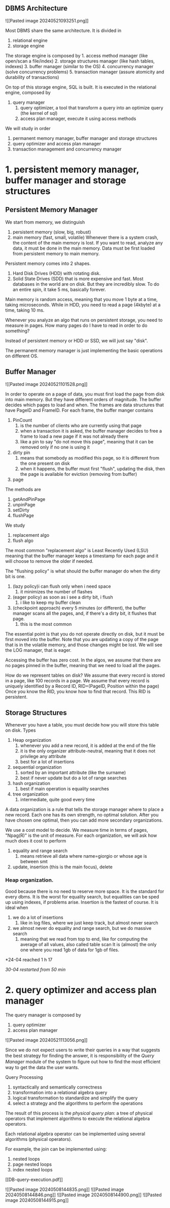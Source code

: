 ## DBMS Architecture

![[Pasted image 20240521093251.png]]

Most DBMS share the same architecture.
It is divided in
1. relational engine
2. storage engine

The storage engine is composed by
	1. access method manager (like open/scan a file/index)
	2. storage structures manager (like hash tables, indexes)
	3. buffer manager (similar to the OS)
	4. concurrency manager (solve concurrency problems)
	5. transaction manager (assure atomicity and durability of transactions)

On top of this storage engine, SQL is built.
It is executed in the relational engine, composed by
1. query manager
	1. query optimizer, a tool that transform a query into an optimize query (the kernel of sql)
	2. access plan manager, execute it using access methods

We will study in order
1. permanent memory manager, buffer manager and storage structures
2. query optimizer and access plan manager
3. transaction management and concurrency manager

# 1. persistent memory manager, buffer manager and storage structures
## Persistent Memory Manager

We start from memory, we distinguish
1. persistent memory (slow, big, robust)
2. main memory (fast, small, volatile)
Whenever there is a system crash, the content of the main memory is lost.
If you want to read, analyze any data, it must be done in the main memory.
Data must be first loaded from persistent memory to main memory.

Persistent memory comes into 2 shapes.
1. Hard Disk Drives (HDD) with rotating disk.
2. Solid State Drives (SDD) that is more expensive and fast.
Most databases in the world are on disk. But they are incredibly slow.
To do an entire spin, it take 5 ms, basically forever.

Main memory is random access, meaning that you move 1 byte at a time, taking microseconds.
While in HDD, you need to read a page (4kbyte) at a time, taking 10 ms.

Whenever you analyze an algo that runs on persistent storage, you need to measure in pages. How many pages do I have to read in order to do something?

Instead of persistent memory or HDD or SSD, we will just say "disk".

The permanent memory manager is just implementing the basic operations on different OS.

## Buffer Manager

![[Pasted image 20240521101528.png]]

In order to operate on a page of data, you must first load the page from disk into main memory. But they have different orders of magnitude.
The buffer decides which pages to load and when.
The frames are data structures that have PageID and FrameID.
For each frame, the buffer manger contains
1. PinCount
	1. is the number of clients who are currently using that page
	2. when a transaction it is asked, the buffer manager decides to free a frame to load a new page if it was not already there
	3. like a pin to say "do not move this page", meaning that it can be removed only if no one is using it
2. dirty pin
	1. means that somebody as modified this page, so it is different from the one present on disk
	2. when it happens, the buffer must first "flush", updating the disk, then the page is available for eviction (removing from buffer)
3. page

The methods are
1. getAndPinPage
2. unpinPage
3. setDirty
4. flushPage

We study
1. replacement algo
2. flush algo

The most common "replacement algo" is Least Recently Used (LSU) meaning that the buffer manager keeps a timestamp for each page and it will choose to remove the older if needed.

The "flushing policy" is what should the buffer manager do when the dirty bit is one.
1. (lazy policy)i can flush only when i need space 
	1. it minimizes the number of flashes
2. (eager policy) as soon as i see a dirty bit, i flush
	1. i like to keep my buffer clean
3. (checkpoint approach) every 5 minutes (or different), the buffer manager scans all the pages, and, if there's a dirty bit, it flushes that page.
	1. this is the most common

The essential point is that you do not operate directly on disk, but it must be first moved into the buffer.
Note that you are updating a copy of the page that is in the volatile memory, and those changes might be lost. We will see the LOG manager, that is eager.

Accessing the buffer has zero cost.
In the algos, we assume that there are no pages pinned in the buffer, meaning that we need to load all the pages.

How do we represent tables on disk?
We assume that every record is stored in a page, like 100 records in a page.
We assume that every record is uniquely identified by a Record ID, 
RID=(PageID, Position within the page)
Once you know the RID, you know how to find that record. This RID is persistent.

## Storage Structures
Whenever you have a table, you must decide how you will store this table on disk.
Types
1. Heap organization
	1. whenever you add a new record, it is added at the end of the file
	2. it is the only organizer attribute-neutral, meaning that it does not privilege any attribute
	3. best for a lot of insertions
2. sequential organization
	1. sorted by an important attribute (like the surname)
	2. best if never update but do a lot of range searches
3. hash organization
	1. best if main operation is equality searches
4. tree organization
	1. intermediate, quite good every time

A data organization is a rule that tells the storage manager where to place a new record. Each one has its own strength, no optimal solution.
After you have chosen one optimal, then you can add more secondary organizations.

We use a cost model to decide.
We measure time in terms of pages, "Npag(R)" is the unit of measure.
For each organization, we will ask how much does it cost to perform
1. equality and range search
	1. means retrieve all data where name=giorgio or whose age is between smt
3. update, insertion (this is the main focus), delete

### Heap organization.
Good because there is no need to reserve more space.
It is the standard for every dbms.
It is the worst for equality search, but equalities can be sped up using indexes, if problems arise.
Insertion is the fastest of course.
It is ideal when
1. we do a lot of insertions
	1. like in log files, where we just keep track, but almost never search
2. we almost never do equality and range search, but we do massive search
	1. meaning that we read from top to end, like for computing the average of all values, also called table scan
It is (almost) the only one where you read 1gb of data for 1gb of files.

*24-04 reached 1 h 17














*30-04 restarted from 50 min*



# 2. query optimizer and access plan manager

The query manager is composed by
1. query optimizer
2. access plan manager

![[Pasted image 20240521113056.png]]







Since we do not expect users to write their queries in a way that suggests the best strategy for ﬁnding the answer, it is responsibility of the *Query Manager* module of the system to ﬁgure out how to ﬁnd the most efﬁcient way to get the data the user wants.

Query Processing
1. syntactically and semantically correctness
2. transformation into a relational algebra query
3. logical transformation to standardize and simplify the query
4. select a strategy and the algorithms to perform the operations

The result of this process is the *physical query plan*: a tree of physical operators that implement algorithms to execute the relational algebra operators.

Each relational algebra operator can be implemented using several algorithms (physical operators).

For example, the join can be implemented using:
1. nested loops
2. page nested loops
3. index nested loops

[[DB-query-execution.pdf]]


![[Pasted image 20240508144835.png]]
![[Pasted image 20240508144846.png]]
![[Pasted image 20240508144900.png]]
![[Pasted image 20240508144915.png]]

